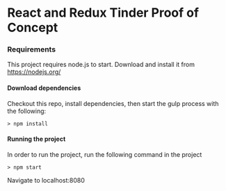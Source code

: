 # React and Redux Tinder Proof of Concept
### Requirements
This project requires node.js to start. Download and install it from https://nodejs.org/

#### Download dependencies
Checkout this repo, install dependencies, then start the gulp process with the following:

```
> npm install
```

#### Running the project
In order to run the project, run the following command in the project
```
> npm start
```
Navigate to localhost:8080